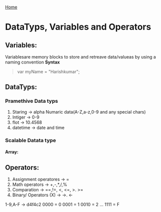 [Home](Readme.md)
# DataTyps, Variables and Operators 

## Variables:
Variablesare memory blocks to store and retreave data/valueas by using a naming convention
**Syntax**
> var myName = "Harishkumar";

## DataTyps:
### Pramethive Data typs
1. Staring -> alpha Numaric data(A-Z,a-z,0-9 and any special chars)
1. Intiger -> 0-9
1. flot -> 10.4568
1. datetime -> date and time 

### Scalable Datata type
#### Array:

## Operators:
 1. Assignment operatores -> =
 1. Math operators -> +,-,*,/,%
 1. Comparation -> ==,!=, <, <=, >. >=
 1. Binary/ Operators (X) -> ->. <- 

1-9,A-F -> d4f4c2
 0000 = 0
 0001 = 1
 0010 = 2
 ...
 1111 = F
